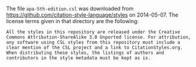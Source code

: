 The file `apa-5th-edition.csl` was downloaded from https://github.com/citation-style-language/styles on 2014-05-07.  The license terms given in that directory are the following:

    All the styles in this repository are released under the Creative Commons Attribution-ShareAlike 3.0 Unported license. For attribution, any software using CSL styles from this repository must include a clear mention of the CSL project and a link to CitationStyles.org. When distributing these styles, the listings of authors and contributors in the style metadata must be kept as is.

